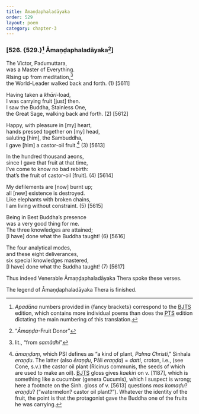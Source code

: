 ```yaml
---
title: Āmaṇḍaphaladāyaka
order: 529
layout: poem
category: chapter-3
---
```


### \[526. {529.}[^1] Āmaṇḍaphaladāyaka[^2]\]

The Victor, Padumuttara,  
was a Master of Everything.  
RIsing up from meditation,[^3]  
the World-Leader walked back and forth. (1) \[5611\]

Having taken a *khāri*-load,  
I was carrying fruit \[just\] then.  
I saw the Buddha, Stainless One,  
the Great Sage, walking back and forth. (2) \[5612\]

Happy, with pleasure in \[my\] heart,  
hands pressed together on \[my\] head,  
saluting \[him\], the Sambuddha,  
I gave \[him\] a castor-oil fruit.[^4] (3) \[5613\]

In the hundred thousand aeons,  
since I gave that fruit at that time,  
I’ve come to know no bad rebirth:  
that’s the fruit of castor-oil \[fruit\]. (4) \[5614\]

My defilements are \[now\] burnt up;  
all \[new\] existence is destroyed.  
Like elephants with broken chains,  
I am living without constraint. (5) \[5615\]

Being in Best Buddha’s presence  
was a very good thing for me.  
The three knowledges are attained;  
\[I have\] done what the Buddha taught! (6) \[5616\]

The four analytical modes,  
and these eight deliverances,  
six special knowledges mastered,  
\[I have\] done what the Buddha taught! (7) \[5617\]

Thus indeed Venerable Āmaṇḍaphaladāyaka Thera spoke these verses.

The legend of Āmaṇḍaphaladāyaka Thera is finished.

[^1]: *Apadāna* numbers provided in {fancy brackets} correspond to the <abbr title="Buddha Jayanthi Tripitaka Series">BJTS</abbr> edition, which contains more individual poems than does the <abbr title="Pali Text Society">PTS</abbr> edition dictating the main numbering of this translation.

[^2]: “*Āmaṇḍa*-Fruit Donor”

[^3]: lit., “from *samādhi*”

[^4]: *āmaṇḍaṃ*, which PSI defines as “a kind of plant, *Palma Christi*,” Sinhala *eraṇḍu*. The latter (also *ēraṇḍu*, Pāli *eraṇḍa*) = *datti*, croton, i.e., (see Cone, s.v.) the castor oil plant (Ricinus communis, the seeds of which are used to make an oil). <abbr title="Buddha Jayanthi Tripitaka Series">BJTS</abbr> gloss gives *kaekiri* on v. \[1187\], which is something like a cucumber (genera Cucumis), which I suspect is wrong; here a footnote on the Sinh. gloss of v. \[5613\] questions *mas komaḍu*? *eraṇḍu*? (“watermelon? castor oil plant?”). Whatever the identity of the fruit, the point is that the protagonist gave the Buddha one of the fruits he was carrying.

